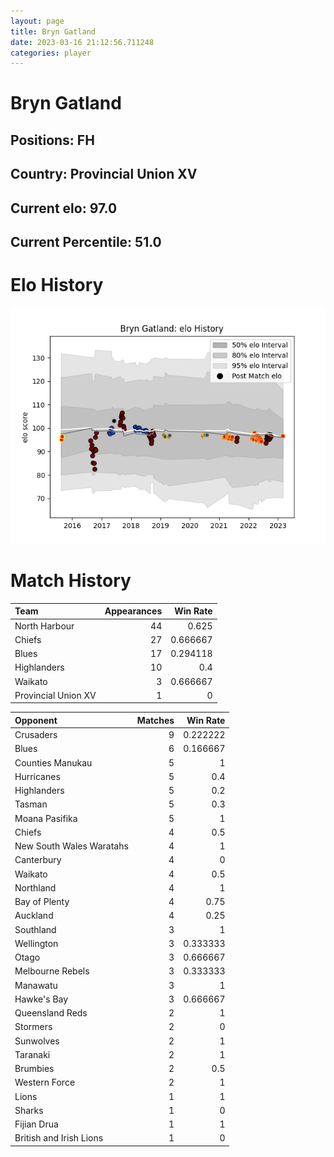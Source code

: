```yaml
---  
layout: page  
title: Bryn Gatland  
date: 2023-03-16 21:12:56.711248  
categories: player  
---
```

# Bryn Gatland

## Positions: FH

## Country: Provincial Union XV

## Current elo: 97.0

## Current Percentile: 51.0

# Elo History


![elo history](history_BrynGatland.png)
# Match History


| Team                |   Appearances |   Win Rate |
|:--------------------|--------------:|-----------:|
| North Harbour       |            44 |   0.625    |
| Chiefs              |            27 |   0.666667 |
| Blues               |            17 |   0.294118 |
| Highlanders         |            10 |   0.4      |
| Waikato             |             3 |   0.666667 |
| Provincial Union XV |             1 |   0        |

| Opponent                 |   Matches |   Win Rate |
|:-------------------------|----------:|-----------:|
| Crusaders                |         9 |   0.222222 |
| Blues                    |         6 |   0.166667 |
| Counties Manukau         |         5 |   1        |
| Hurricanes               |         5 |   0.4      |
| Highlanders              |         5 |   0.2      |
| Tasman                   |         5 |   0.3      |
| Moana Pasifika           |         5 |   1        |
| Chiefs                   |         4 |   0.5      |
| New South Wales Waratahs |         4 |   1        |
| Canterbury               |         4 |   0        |
| Waikato                  |         4 |   0.5      |
| Northland                |         4 |   1        |
| Bay of Plenty            |         4 |   0.75     |
| Auckland                 |         4 |   0.25     |
| Southland                |         3 |   1        |
| Wellington               |         3 |   0.333333 |
| Otago                    |         3 |   0.666667 |
| Melbourne Rebels         |         3 |   0.333333 |
| Manawatu                 |         3 |   1        |
| Hawke's Bay              |         3 |   0.666667 |
| Queensland Reds          |         2 |   1        |
| Stormers                 |         2 |   0        |
| Sunwolves                |         2 |   1        |
| Taranaki                 |         2 |   1        |
| Brumbies                 |         2 |   0.5      |
| Western Force            |         2 |   1        |
| Lions                    |         1 |   1        |
| Sharks                   |         1 |   0        |
| Fijian Drua              |         1 |   1        |
| British and Irish Lions  |         1 |   0        |